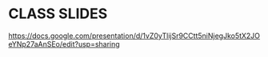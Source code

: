 # CLASS SLIDES 
https://docs.google.com/presentation/d/1vZ0yTlijSr9CCtt5niNjegJko5tX2JOeYNp27aAnSEo/edit?usp=sharing